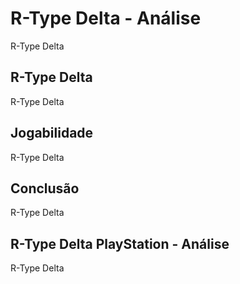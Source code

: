 ---
---

# R-Type Delta - Análise

R-Type Delta

## R-Type Delta

R-Type Delta

## Jogabilidade

R-Type Delta

## Conclusão

R-Type Delta

## R-Type Delta PlayStation - Análise

R-Type Delta
